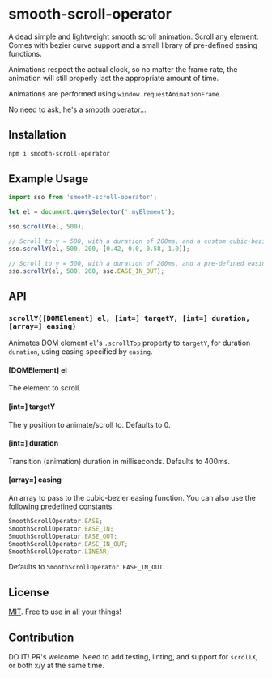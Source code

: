 # smooth-scroll-operator
A dead simple and lightweight smooth scroll animation. Scroll any element. Comes with bezier curve support and a small library of pre-defined easing functions.

Animations respect the actual clock, so no matter the frame rate, the animation will still properly last the appropriate amount of time.

Animations are performed using `window.requestAnimationFrame`.

No need to ask, he's a [smooth operator](https://www.youtube.com/watch?v=4TYv2PhG89A)...

## Installation

```bash
npm i smooth-scroll-operator
```

## Example Usage

```javascript
import sso from 'smooth-scroll-operator';

let el = document.querySelector('.myElement');

sso.scrollY(el, 500);

// Scroll to y = 500, with a duration of 200ms, and a custom cubic-bezier easing function:
sso.scrollY(el, 500, 200, [0.42, 0.0, 0.58, 1.0]);

// Scroll to y = 500, with a duration of 200ms, and a pre-defined easing function.
sso.scrollY(el, 500, 200, sso.EASE_IN_OUT);
```

## API

### `scrollY([DOMElement] el, [int=] targetY, [int=] duration, [array=] easing)`

Animates DOM element `el`'s `.scrollTop` property to `targetY`, for duration `duration`, using easing specified by `easing`.

#### [DOMElement] el

The element to scroll.

#### [int=] targetY

The y position to animate/scroll to. Defaults to 0.

#### [int=] duration

Transition (animation) duration in milliseconds. Defaults to 400ms.

#### [array=] easing

An array to pass to the cubic-bezier easing function. You can also use the following predefined constants:

```javascript
SmoothScrollOperator.EASE;
SmoothScrollOperator.EASE_IN;
SmoothScrollOperator.EASE_OUT;
SmoothScrollOperator.EASE_IN_OUT;
SmoothScrollOperator.LINEAR;
```

Defaults to `SmoothScrollOperator.EASE_IN_OUT`.

## License

[MIT](https://github.com/mhweiner/mr-router/blob/master/LICENSE). Free to use in all your things!

## Contribution

DO IT! PR's welcome. Need to add testing, linting, and support for `scrollX`, or both x/y at the same time.